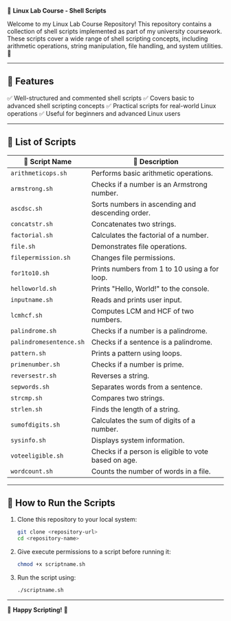🚀 **Linux Lab Course - Shell Scripts**

Welcome to my Linux Lab Course Repository! This repository contains a collection of shell scripts implemented as part of my university coursework. These scripts cover a wide range of shell scripting concepts, including arithmetic operations, string manipulation, file handling, and system utilities. 🌟

---

## 📌 Features
✅ Well-structured and commented shell scripts
✅ Covers basic to advanced shell scripting concepts
✅ Practical scripts for real-world Linux operations
✅ Useful for beginners and advanced Linux users

---

## 📜 List of Scripts

|     🔹 Script Name       |                   📄 Description                    |
|--------------------------|------------------------------------------------------|
| `arithmeticops.sh`       | Performs basic arithmetic operations.                |
| `armstrong.sh`           | Checks if a number is an Armstrong number.           |
| `ascdsc.sh`              | Sorts numbers in ascending and descending order.     |
| `concatstr.sh`           | Concatenates two strings.                            |
| `factorial.sh`           | Calculates the factorial of a number.                |
| `file.sh`                | Demonstrates file operations.                        |
| `filepermission.sh`      | Changes file permissions.                            |
| `for1to10.sh`            | Prints numbers from 1 to 10 using a for loop.        |
| `helloworld.sh`          | Prints "Hello, World!" to the console.               |
| `inputname.sh`           | Reads and prints user input.                         |
| `lcmhcf.sh`              | Computes LCM and HCF of two numbers.                 |
| `palindrome.sh`          | Checks if a number is a palindrome.                  |
| `palindromesentence.sh`  | Checks if a sentence is a palindrome.                |
| `pattern.sh`             | Prints a pattern using loops.                        |
| `primenumber.sh`         | Checks if a number is prime.                         |
| `reversestr.sh`          | Reverses a string.                                   |
| `sepwords.sh`            | Separates words from a sentence.                     |
| `strcmp.sh`              | Compares two strings.                                |
| `strlen.sh`              | Finds the length of a string.                        |
| `sumofdigits.sh`         | Calculates the sum of digits of a number.            |
| `sysinfo.sh`             | Displays system information.                         |
| `voteeligible.sh`        | Checks if a person is eligible to vote based on age. |
| `wordcount.sh`           | Counts the number of words in a file.                |

---

## 🚀 How to Run the Scripts

1. Clone this repository to your local system:
   ```sh
   git clone <repository-url>
   cd <repository-name>
   ```

2. Give execute permissions to a script before running it:
   ```sh
   chmod +x scriptname.sh
   ```

3. Run the script using:
   ```sh
   ./scriptname.sh
   ```

---

🎯 **Happy Scripting!** 🎯

